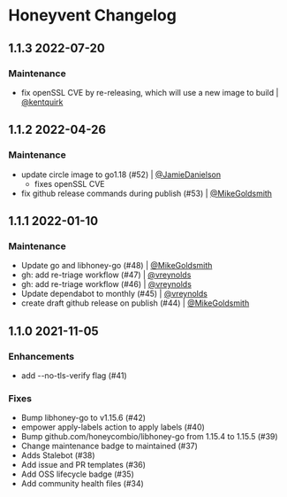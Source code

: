 # Honeyvent Changelog

## 1.1.3 2022-07-20

### Maintenance

- fix openSSL CVE by re-releasing, which will use a new image to build | [@kentquirk](https://github.com/kentquirk)

## 1.1.2 2022-04-26

### Maintenance

- update circle image to go1.18 (#52) | [@JamieDanielson](https://github.com/JamieDanielson)
  - fixes openSSL CVE
- fix github release commands during publish (#53) | [@MikeGoldsmith](https://github.com/MikeGoldsmith)

## 1.1.1 2022-01-10

### Maintenance

- Update go and libhoney-go (#48) | [@MikeGoldsmith](https://github.com/MikeGoldsmith)
- gh: add re-triage workflow (#47) | [@vreynolds](https://github.com/vreynolds)
- gh: add re-triage workflow (#46) | [@vreynolds](https://github.com/vreynolds)
- Update dependabot to monthly (#45) | [@vreynolds](https://github.com/vreynolds)
- create draft github release on publish (#44) | [@MikeGoldsmith](https://github.com/MikeGoldsmith)

## 1.1.0 2021-11-05

### Enhancements

- add --no-tls-verify flag (#41)

### Fixes

- Bump libhoney-go to v1.15.6 (#42)
- empower apply-labels action to apply labels (#40)
- Bump github.com/honeycombio/libhoney-go from 1.15.4 to 1.15.5 (#39)
- Change maintenance badge to maintained (#37)
- Adds Stalebot (#38)
- Add issue and PR templates (#36)
- Add OSS lifecycle badge (#35)
- Add community health files (#34)
